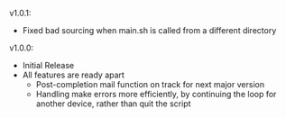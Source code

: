 v1.0.1:
  - Fixed bad sourcing when main.sh is called from a different directory

v1.0.0:
  - Initial Release
  - All features are ready apart
    - Post-completion mail function on track for next major version
    - Handling make errors more efficiently, by continuing the loop for another device, rather than quit the script
